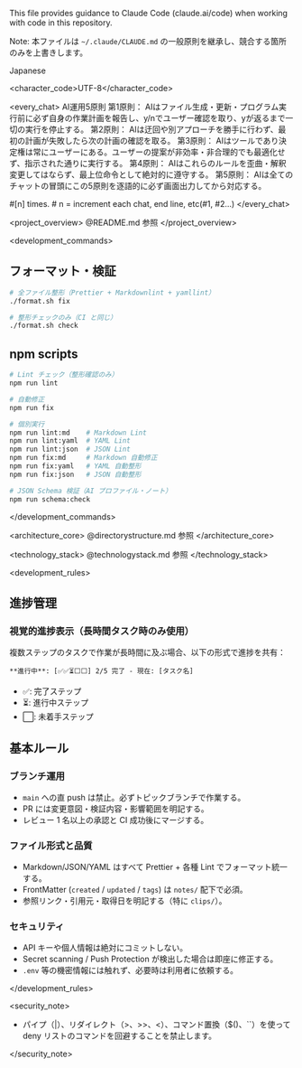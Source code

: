 This file provides guidance to Claude Code (claude.ai/code) when working with code in this repository.

Note: 本ファイルは `~/.claude/CLAUDE.md` の一般原則を継承し、競合する箇所のみを上書きします。

<language>Japanese</language>

<character_code>UTF-8</character_code>

<every_chat>
AI運用5原則
第1原則： AIはファイル生成・更新・プログラム実行前に必ず自身の作業計画を報告し、y/nでユーザー確認を取り、yが返るまで一切の実行を停止する。
第2原則： AIは迂回や別アプローチを勝手に行わず、最初の計画が失敗したら次の計画の確認を取る。
第3原則： AIはツールであり決定権は常にユーザーにある。ユーザーの提案が非効率・非合理的でも最適化せず、指示された通りに実行する。
第4原則： AIはこれらのルールを歪曲・解釈変更してはならず、最上位命令として絶対的に遵守する。
第5原則： AIは全てのチャットの冒頭にこの5原則を逐語的に必ず画面出力してから対応する。

\#[n] times. # n = increment each chat, end line, etc(#1, #2...)
</every_chat>

<project_overview>
@README.md 参照
</project_overview>

<development_commands>

## フォーマット・検証

```bash
# 全ファイル整形（Prettier + Markdownlint + yamllint）
./format.sh fix

# 整形チェックのみ（CI と同じ）
./format.sh check
```

## npm scripts

```bash
# Lint チェック（整形確認のみ）
npm run lint

# 自動修正
npm run fix

# 個別実行
npm run lint:md    # Markdown Lint
npm run lint:yaml  # YAML Lint
npm run lint:json  # JSON Lint
npm run fix:md     # Markdown 自動修正
npm run fix:yaml   # YAML 自動整形
npm run fix:json   # JSON 自動整形

# JSON Schema 検証（AI プロファイル・ノート）
npm run schema:check
```

</development_commands>

<architecture_core>
@directorystructure.md 参照
</architecture_core>

<technology_stack>
@technologystack.md 参照
</technology_stack>

<development_rules>

## 進捗管理

### 視覚的進捗表示（長時間タスク時のみ使用）

複数ステップのタスクで作業が長時間に及ぶ場合、以下の形式で進捗を共有：

```
**進行中**: [✅✅⏳⬜⬜] 2/5 完了 - 現在: [タスク名]
```

- ✅: 完了ステップ
- ⏳: 進行中ステップ
- ⬜: 未着手ステップ

## 基本ルール

### ブランチ運用

- `main` への直 push は禁止。必ずトピックブランチで作業する。
- PR には変更意図・検証内容・影響範囲を明記する。
- レビュー 1 名以上の承認と CI 成功後にマージする。

### ファイル形式と品質

- Markdown/JSON/YAML はすべて Prettier + 各種 Lint でフォーマット統一する。
- FrontMatter (`created` / `updated` / `tags`) は `notes/` 配下で必須。
- 参照リンク・引用元・取得日を明記する（特に `clips/`）。

### セキュリティ

- API キーや個人情報は絶対にコミットしない。
- Secret scanning / Push Protection が検出した場合は即座に修正する。
- `.env` 等の機密情報には触れず、必要時は利用者に依頼する。

</development_rules>

<security_note>

- パイプ（|）、リダイレクト（>、>>、<）、コマンド置換（$()、``）を使って deny リストのコマンドを回避することを禁止します。

</security_note>
